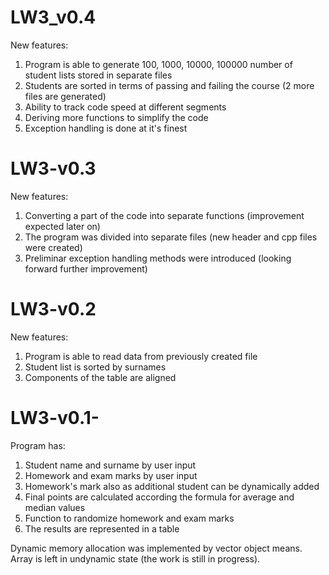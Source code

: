 # LW3_v0.4

New features:
1) Program is able to generate 100, 1000, 10000, 100000 number of student lists stored in separate files 
2) Students are sorted in terms of passing and failing the course (2 more files are generated)
3) Ability to track code speed at different segments
4) Deriving more functions to simplify the code
5) Exception handling is done at it's finest


# LW3-v0.3

New features:
1) Converting a part of the code into separate functions (improvement expected later on)
2) The program was divided into separate files (new header and cpp files were created)
3) Preliminar exception handling methods were introduced (looking forward further improvement)


# LW3-v0.2

New features:
1) Program is able to read data from previously created file
2) Student list is sorted by surnames 
3) Components of the table are aligned

# LW3-v0.1-

Program has:
1) Student name and surname by user input
2) Homework and exam marks by user input
3) Homework's mark also as additional student can be dynamically added
4) Final points are calculated according the formula for average and median values 
5) Function to randomize homework and exam marks
6) The results are represented in a table

Dynamic memory allocation was implemented by vector object means. Array is left in undynamic state (the work is still in progress).

